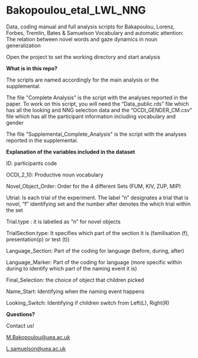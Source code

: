 # Bakopoulou_etal_LWL_NNG
Data, coding manual and full analysis scripts for Bakapoulou, Lorenz, Forbes, Tremlin, Bates &amp; Samuelson Vocabulary and automatic attention: The relation between novel words and gaze dynamics in noun generalization

Open the project to set the working directory and start analysis

**What is in this repo?**

The scripts are named accordingly for the main analysis or the supplemental. 

The file "Complete Analysis" is the script with the analyses reported in the paper.
To work on this script, you will need the “Data_public.rds” file which has all the looking and NNG selection data and the “OCDI_GENDER_CM.csv” file which has all the participant information including vocabulary and gender

The file "Supplemental_Complete_Analysis" is the script with the analyses reported in the supplemental.



**Explanation of the variables included in the dataset**

ID: participants code 

OCDI_2_10: Productive noun vocabulary

Novel_Object_Order: Order for the 4 different Sets (FUM, KIV, ZUP, MIP)

Utrial: Is each trial of the experiment. The label “n” designates a trial that is novel, “f” identifying set and the number after denotes the which trial within the set

Trial.type : it is labelled as “n” for novel objects

TrialSection.type: It specifies which part of the section it is (familisation (f), presentation(p) or test (t)) 

Language_Section: Part of the coding for language (before, during, after)

Language_Marker: Part of the coding for language (more specific within during to identify which part of the naming event it is)

Final_Selection: the choice of object that children picked 

Name_Start: Identifying when the naming event happens 

Looking_Switch: Identifying if children switch from Left(L), Right(R)



**Questions?**

Contact us!

M.Bakopoulou@uea.ac.uk 

L.samuelson@uea.ac.uk

